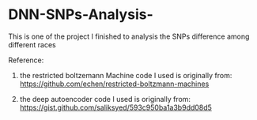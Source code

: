 # DNN-SNPs-Analysis-
This is one of the project I finished to analysis the SNPs difference among different races

Reference:
1. the restricted boltzemann Machine code I used is originally from:
https://github.com/echen/restricted-boltzmann-machines

2. the deep autoencoder code I used is originally from:
https://gist.github.com/saliksyed/593c950ba1a3b9dd08d5
